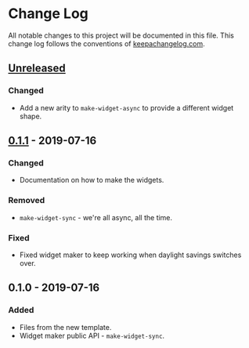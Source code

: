 # Change Log
All notable changes to this project will be documented in this file. This change log follows the conventions of [keepachangelog.com](http://keepachangelog.com/).

## [Unreleased]
### Changed
- Add a new arity to `make-widget-async` to provide a different widget shape.

## [0.1.1] - 2019-07-16
### Changed
- Documentation on how to make the widgets.

### Removed
- `make-widget-sync` - we're all async, all the time.

### Fixed
- Fixed widget maker to keep working when daylight savings switches over.

## 0.1.0 - 2019-07-16
### Added
- Files from the new template.
- Widget maker public API - `make-widget-sync`.

[Unreleased]: https://github.com/your-name/ngram-search/compare/0.1.1...HEAD
[0.1.1]: https://github.com/your-name/ngram-search/compare/0.1.0...0.1.1
